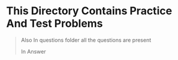 # This Directory Contains Practice And Test Problems 

> Also In questions folder all the questions are present 
> 
> In Answer